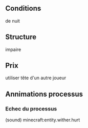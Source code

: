 ## Conditions
de nuit

## Structure
impaire

## Prix
utiliser tête d'un autre joueur

## Annimations processus
### Echec du processus
(sound) minecraft:entity.wither.hurt